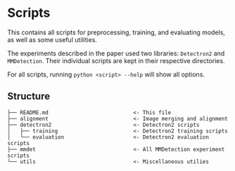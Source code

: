 # Scripts

This contains all scripts for preprocessing, training, and evaluating models, as well as some useful utilities.

The experiments described in the paper used two libraries: `Detectron2` and `MMDetection`.
Their individual scripts are kept in their respective directories.

For all scripts, running `python <script> --help` will show all options.

## Structure

```
├── README.md                           <- This file
├── alignment                           <- Image merging and alignment
├── detectron2                          <- Detectron2 scripts
│   ├── training                        <- Detectron2 training scripts
│   └── evaluation                      <- Detectron2 evaluation scripts
├── mmdet                               <- All MMDetection experiment scripts
└── utils                               <- Miscellaneous utilies
```
